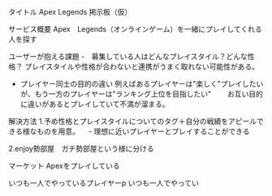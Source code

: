 タイトル
Apex Legends 掲示板（仮）

サービス概要
Apex　Legends（オンラインゲーム）を一緒にプレイしてくれる人を探す


ユーザーが抱える課題
-　募集している人はどんなプレイスタイル？どんな性格？
プレイスタイルや性格が合わないと連携がうまく取れない可能性がある。
  
  
- プレイヤー同士の目的の違い
例えばあるプレイヤーは"楽しく"プレイしたいが、もう一方のプレイヤーは"ランキング上位を目指したい"　　
お互い目的に違いがあるとプレイしていて不満が溜まる。

解決方法
1.予め性格とプレイスタイルについてのタグ＋自分の戦績をアピールできる様なものを用意。
　- 理想に近いプレイヤーとプレイすることができる

2.enjoy勢部屋　ガチ勢部屋という様に分ける

マーケット
Apexをプレイしている

いつも一人でやっているプレイヤーp
いつも一人でやってい
